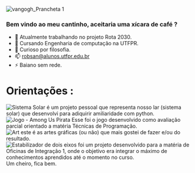 
![vangogh_Prancheta 1](https://user-images.githubusercontent.com/57491372/181248052-6c9dd715-d1a8-4ee6-9a03-4aa2bd552552.jpg)

### Bem vindo ao meu cantinho, aceitaria uma xícara de café ?

- 🔭 Atualmente trabalhando no projeto Rota 2030.
- 🌱 Cursando Engenharia de computação na UTFPR.
- 💬 Curioso por filosofia.
- 📫 robsan@alunos.utfpr.edu.br
- ⚡ Baiano sem rede.

# Orientações : 
![Sistema Solar](https://github.com/robson1622/SistemaSolar) é um projeto pessoal que representa nosso lar (sistema solar) que desenvolvi para adiquirir amiliaridade com python. <br>
![Jogo - Among Us Pirata](https://github.com/robson1622/AmongUsPirata) Esse foi o jogo desenvolvido como avaliação parcial orientado a matéria Técnicas de Programação.<br>
![Art ](https://github.com/robson1622/Art) este é as artes gráficas (ou não) que mais gostei de fazer e/ou do resultado.<br>
![Estabilizador de dois eixos ](https://github.com/ratatusznei/gimbal-EEX21) foi um projeto desenvolvido para a matéria de Oficinas de Integração 1, onde o objetivo era integrar o máximo de conhecimentos aprendidos até o momento no curso. <br>
Um cheiro, fica bem.
